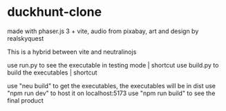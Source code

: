# duckhunt-clone

made with phaser.js 3 + vite, audio from pixabay, art and design by realskyquest

This is a hybrid between vite and neutralinojs

use run.py to see the executable in testing mode | shortcut
use build.py to build the executables | shortcut

use "neu build" to get the executables, the executables will be in dist
use "npm run dev" to host it on localhost:5173
use "npm run build" to see the final product
